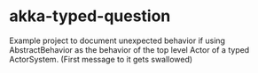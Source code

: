 # akka-typed-question
Example project to document unexpected behavior if using AbstractBehavior as the behavior of the top level Actor of a typed ActorSystem. (First message to it gets swallowed)
